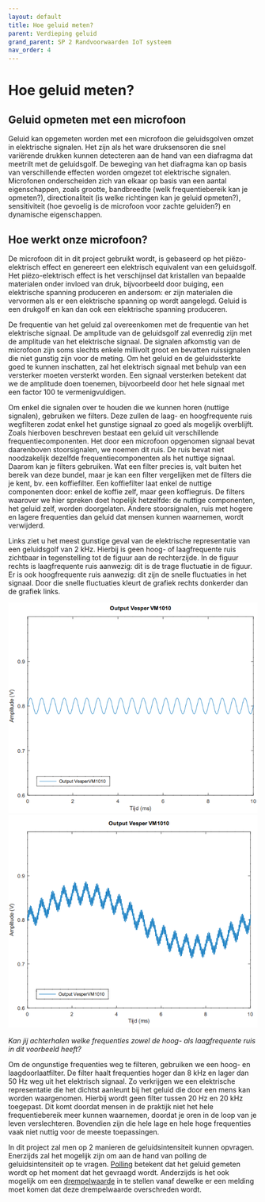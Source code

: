 ```yaml
---
layout: default
title: Hoe geluid meten?
parent: Verdieping geluid
grand_parent: SP 2 Randvoorwaarden IoT systeem
nav_order: 4
---
```


# Hoe geluid meten?

## Geluid opmeten met een microfoon

Geluid kan opgemeten worden met een microfoon die geluidsgolven omzet in elektrische signalen. Het zijn als het ware druksensoren die snel variërende drukken kunnen detecteren aan de hand van een diafragma dat meetrilt met de geluidsgolf. De beweging van het diafragma kan op basis van verschillende effecten worden omgezet tot elektrische signalen. 
Microfonen onderscheiden zich van elkaar op basis van een aantal eigenschappen, zoals grootte, bandbreedte (welk frequentiebereik kan je opmeten?), 
directionaliteit (is welke richtingen kan je geluid opmeten?), sensitiviteit (hoe gevoelig is de microfoon voor zachte geluiden?) en dynamische eigenschappen.

## Hoe werkt onze microfoon?

De microfoon dit in dit project gebruikt wordt, is gebaseerd op het piëzo-elektrisch effect en genereert een elektrisch equivalent van een geluidsgolf. 
Het piëzo-elektrisch effect is het verschijnsel dat kristallen van bepaalde materialen onder invloed van druk, bijvoorbeeld door buiging, een elektrische spanning produceren en andersom: 
er zijn materialen die vervormen als er een elektrische spanning op wordt aangelegd. 
Geluid is een drukgolf en kan dan ook een elektrische spanning produceren.

De frequentie van het geluid zal overeenkomen met de frequentie van het elektrische signaal. 
De amplitude van de geluidsgolf zal evenredig zijn met de amplitude van het elektrische signaal. 
De signalen afkomstig van de microfoon zijn soms slechts enkele millivolt groot en bevatten ruissignalen die niet gunstig zijn voor de meting. 
Om het geluid en de geluidssterkte goed te kunnen inschatten, zal het elektrisch signaal met behulp van een versterker moeten versterkt worden. 
Een signaal versterken betekent dat we de amplitude doen toenemen, bijvoorbeeld door het hele signaal met een factor 100 te vermenigvuldigen. 

Om enkel die signalen over te houden die we kunnen horen (nuttige signalen), gebruiken we filters. Deze zullen de laag- en hoogfrequente ruis wegfilteren zodat enkel het gunstige signaal zo goed als mogelijk overblijft. 
Zoals hierboven beschreven bestaat een geluid uit verschillende frequentiecomponenten. 
Het door een microfoon opgenomen signaal bevat daarenboven stoorsignalen, we noemen dit ruis.
De ruis bevat niet noodzakelijk dezelfde frequentiecomponenten als het nuttige signaal.
Daarom kan je filters gebruiken. 
Wat een filter precies is, valt buiten het bereik van deze bundel, maar je kan een filter vergelijken met de filters die je kent, bv. een koffiefilter.
Een koffiefilter laat enkel de nuttige componenten door: enkel de koffie zelf, maar geen koffiegruis.
De filters waarover we hier spreken doet hopelijk hetzelfde: de nuttige componenten, het geluid zelf, worden doorgelaten. 
Andere stoorsignalen, ruis met hogere en lagere frequenties dan geluid dat mensen kunnen waarnemen, wordt verwijderd.

Links ziet u het meest gunstige geval van de elektrische representatie van een geluidsgolf van 2 kHz. 
Hierbij is geen hoog- of laagfrequente ruis zichtbaar in tegenstelling tot de figuur aan de rechterzijde. 
In de figuur rechts is laagfrequente ruis aanwezig: dit is de trage fluctuatie in de figuur. 
Er is ook hoogfrequente ruis aanwezig: dit zijn de snelle fluctuaties in het signaal. 
Door die snelle fluctuaties kleurt de grafiek rechts donkerder dan de grafiek links. 

![](outputMicOptimal.PNG) ![](outputmic.PNG)

*Kan jij achterhalen welke frequenties zowel de hoog- als laagfrequente ruis in dit voorbeeld heeft?*


Om de ongunstige frequenties weg te filteren, gebruiken we een hoog- en laagdoorlaatfilter. De filter haalt frequenties hoger dan 8 kHz en lager dan 50 Hz weg uit het elektrisch signaal. Zo verkrijgen we een elektrische representatie die het dichtst aanleunt bij het geluid die door een mens kan worden waargenomen.
Hierbij wordt geen filter tussen 20 Hz en 20 kHz toegepast.
Dit komt doordat mensen in de praktijk niet het hele frequentiebereik meer kunnen waarnemen, doordat je oren in de loop van je leven verslechteren. 
Bovendien zijn die hele lage en hele hoge frequenties vaak niet nuttig voor de meeste toepassingen.

In dit project zal men op 2 manieren de geluidsintensiteit kunnen opvragen. 
Enerzijds zal het mogelijk zijn om aan de hand van polling de geluidsintensiteit op te vragen. 
[Polling](../Configuration/what-is-polling.html) betekent dat het geluid gemeten wordt op het moment dat het gevraagd wordt. 
Anderzijds is het ook mogelijk om een [drempelwaarde](../Configuration/what-are-thresholds.html) in te stellen vanaf dewelke er een melding moet komen dat deze drempelwaarde overschreden wordt. 
